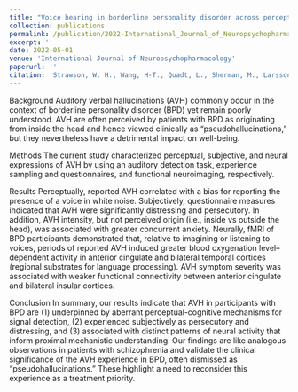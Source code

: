 ```yaml
---
title: "Voice hearing in borderline personality disorder across perceptual, subjective, and neural dimensions"
collection: publications
permalink: /publication/2022-International_Journal_of_Neuropsychopharmacology
excerpt: ''
date: 2022-05-01
venue: 'International Journal of Neuropsychopharmacology'
paperurl: ''
citation: 'Strawson, W. H., Wang, H-T., Quadt, L., Sherman, M., Larsson, D. E. O., Davies, G., Mckeown, B. L. A., Silva, M., Fielding-Smith, S., Jones, A-M., Hayward, M., Smallwood, J., Critchley, H. D., & Garfinkel, S. N. (2022). &quot;Voice hearing in borderline personality disorder across perceptual, subjective, and neural dimensions.&quot; <i>International Journal of Neuropsychopharmacology</i>. 25(5).'
---
```


Background
Auditory verbal hallucinations (AVH) commonly occur in the context of borderline personality disorder (BPD) yet remain poorly understood. AVH are often perceived by patients with BPD as originating from inside the head and hence viewed clinically as “pseudohallucinations,” but they nevertheless have a detrimental impact on well-being.

Methods
The current study characterized perceptual, subjective, and neural expressions of AVH by using an auditory detection task, experience sampling and questionnaires, and functional neuroimaging, respectively.

Results
Perceptually, reported AVH correlated with a bias for reporting the presence of a voice in white noise. Subjectively, questionnaire measures indicated that AVH were significantly distressing and persecutory. In addition, AVH intensity, but not perceived origin (i.e., inside vs outside the head), was associated with greater concurrent anxiety. Neurally, fMRI of BPD participants demonstrated that, relative to imagining or listening to voices, periods of reported AVH induced greater blood oxygenation level–dependent activity in anterior cingulate and bilateral temporal cortices (regional substrates for language processing). AVH symptom severity was associated with weaker functional connectivity between anterior cingulate and bilateral insular cortices.

Conclusion
In summary, our results indicate that AVH in participants with BPD are (1) underpinned by aberrant perceptual-cognitive mechanisms for signal detection, (2) experienced subjectively as persecutory and distressing, and (3) associated with distinct patterns of neural activity that inform proximal mechanistic understanding. Our findings are like analogous observations in patients with schizophrenia and validate the clinical significance of the AVH experience in BPD, often dismissed as “pseudohallucinations.” These highlight a need to reconsider this experience as a treatment priority.
